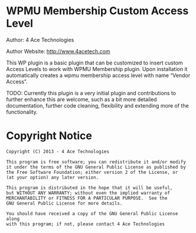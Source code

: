 WPMU Membership Custom Access Level
===================================

Author: 4 Ace Technologies

Author Website: http://www.4acetech.com


This WP plugin is a basic plugin that can be customized to insert
custom Access Levels to work with WPMU Membership plugin. Upon installation
it automatically creates a wpmu membership access level with name
“Vendor Access”.

TODO:
Currently this plugin is a very initial plugin and contributions to further
enhance this are welcome, such as a bit more detailed documentation, further
code cleaning, flexibility and extending more of the functionality.

Copyright Notice
================
    Copyright (C) 2013 - 4 Ace Technologies

    This program is free software; you can redistribute it and/or modify
    it under the terms of the GNU General Public License as published by
    the Free Software Foundation; either version 2 of the License, or
    (at your option) any later version.

    This program is distributed in the hope that it will be useful,
    but WITHOUT ANY WARRANTY; without even the implied warranty of
    MERCHANTABILITY or FITNESS FOR A PARTICULAR PURPOSE.  See the
    GNU General Public License for more details.

    You should have received a copy of the GNU General Public License along
    with this program; if not, please contact 4 Ace Technologies
